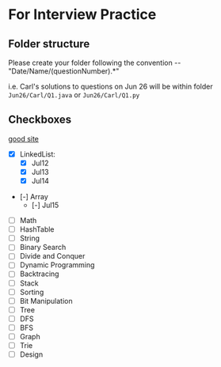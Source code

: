# For Interview Practice

## Folder structure
Please create your folder following the convention -- "Date/Name/(questionNumber).*"

i.e.
Carl's solutions to questions on Jun 26 will be within folder `Jun26/Carl/Q1.java` or `Jun26/Carl/Q1.py`

## Checkboxes

[good site](https://www.zybuluo.com/Yano/note/253217#palindrome-linked-list)

- [x] LinkedList:
	- [x] Jul12
	- [x] Jul13
	- [x] Jul14
- [-] Array
	- [-] Jul15
- [ ] Math
- [ ] HashTable
- [ ] String
- [ ] Binary Search
- [ ] Divide and Conquer
- [ ] Dynamic Programming
- [ ] Backtracing
- [ ] Stack
- [ ] Sorting
- [ ] Bit Manipulation
- [ ] Tree
- [ ] DFS
- [ ] BFS
- [ ] Graph
- [ ] Trie
- [ ] Design 
